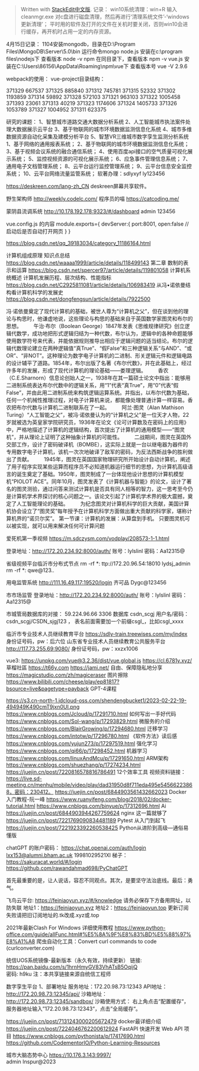 


> Written with [StackEdit中文版](https://stackedit.cn/).
> 记录：
win10系统清理：win+R 输入cleanmgr.exe 对c盘进行磁盘清理，然后再进行‘清理系统文件’-‘windows更新清理’；
平时用的软件及打开的文件在关机时要关闭，否则win10会进行缓存，再开机时占用一定的内存资源。

4月15日记录：
1104安装mongodb，目录在D:\Program Files\MongoDB\Server\5.0\bin 运行命令mongo
node.js 安装在c:\program files\nodejs下
		查看版本 node -v
npm 	在同目录下，查看版本 npm -v
vue.js  安装在C:\Users\86156\AppData\Roaming\npm\vue下
		查看版本号 vue -V  2.9.6
		
webpack的使用：
vue-project目录结构：

371329            667537
371325            885840
371312            745781
371315             52332
371302           1193859
371314             59892
371328            572103
371321            963103
371322           1005458
371393             23061
371313             40219
371323           1174606
371324           1405733
371326           1053789
371327           1004952
371311            623375

研究的课题：
1、智慧城市道路交通大数据分析系统
2、人工智能城市执法案件处理大数据展示云平台
3、基于物联网的城市环境数据监测信息化系统
4、城市多维数据资源自动化采集及建模分析平台
5、智慧VR三维城市数字孪生监测分析系统
1、基于网络的通用报表系统；
2、基于物联网的城市环境数据监测信息化系统；
3、基于视频会议系统的融合通信系统；
4、使用百度api接口的空气质量可视化展示系统；
5、监控视频资源的可视化展示系统；
6、应急事件管理信息系统；
7、通用电子文档管理系统；
8、云平台运行监控管理系统；
9、云平台信息安全监控系统；
10、云平台网络流量监管系统；
软著办理：sdlyxyf   ly123456



https://deskreen.com/lang-zh_CN   deskreen屏幕共享软件。

野生架构师     http://weekly.codelc.com/
程序员的喵     https://catcoding.me/ 

蒙阴县流调系统
http://10.178.192.178:9323/#/dashboard   admin 123456

vue.config.js  的内容
module.exports={
    devServer:{
        port:8001,
        open:false //启动后是否自动打开网页
    }
}

https://blog.csdn.net/qq_39183034/category_11186164.html

计算机组成原理 知识点总结   https://blog.csdn.net/waaaa1999/article/details/118499143
第二章 数制的表示和运算   https://blog.csdn.net/spercer97/article/details/119801058
计算机系统概述 计算机发展历程、层次结构、性能指标     https://blog.csdn.net/C2925811081/article/details/106983419
从冯•诺依曼结构看计算机科学的发展史  https://blog.csdn.net/dongfengsun/article/details/7922500

冯·诺依曼奠定了现代计算机的基础，被世人尊为“计算机之父”，但在谈到他的理论与构思时，他谦虚地说，这些理论与构思的基础来自于英国数学家图灵和布尔的思想。
　　午治·布尔（Boolean George）1847年发表《思维规律研究》创立逻辑代数学，成功地把形式逻辑归结为一种代数，布尔认为，逻辑中的各种命题能够使用数学符号来代表，并能依据规则推导出相应于逻辑问题的适当结论。布尔的逻辑代数理论建立在两种逻辑值“真True”、“假False”和三种逻辑关系“与AND”、“或OR”、“非NOT”。这种理论为数字电子计算机的二进制、形关逻辑元件和逻辑电路的设计辅平了道路。1854年，布尔出版了名著《布尔代数》，并在此基础上，经过许多年的发展，形成了现代计算机的理论基础——娄理逻辑。
　　香农（C.E.Sharnorn）信息论创始人之一，1938年在其一篇硕士论文中指出：能够用二进制系统表达布尔代数中的逻辑关系，用“1”代表“真True”，用“0”代表“假False”，并由此用二进制系统来构筑逻辑运算系统。并指出，以布尔代数为基础，任何一个机械性推理过程，对电子计算机来说，都能像处理普通计算一样容易。香农把布尔代数与计算机二进制联系在了一起。
　　阿兰·图灵（Alan Mathison Turing）“人工智能之父”，被冯·诺依曼认为的“计算机之父”是一位天才人物，22岁就被选为英皇家学院研究员，1936年在论文《论可计算数及在密码上的应用》中，严格地描述了计算机的逻辑结构，首次提出了计算机的通用模型——“图灵机”，并从理论上证明了这种抽象计算机的可能性。
　　二战期间，图灵在英国外交部工作，设计了密码破译机（BOMBE），这实际上就是一台以继电器为器件的专用数字电子计算机，该机一次次地破译了敌军的密码，为反法西斯战争的胜利做出了贡献。
　　1945年，图灵在英国国家物理研究所开始设计自动计算机，阐述了用子程序实现某些运算而程序员不必知道机器运行细节的思想，为计算机高级语言的诞生奠定了基础。1950年，图灵制成了一台体现他设计思想的计算机模型机“PIOLOT ACE”。同年10月，图灵发表了《计算机器与智能》的论文，设计了著名的图灵测验，通过问答来测试计算机是否具有同人相等的智力，这一思考至今仍是计算机学术界探讨的核心问题之一。该论文引起了计算机学术界的极大震撼，奠定了人工智能理论的基础。
　　为纪念图灵对计算机科学的巨大贡献，美国计算机协会设立了“图灵奖”每年授予在计算机科学方面做出重大贡献的科学家，堪称计算机界的“诺贝尔奖”。
第一节课：计算机的发展：从算盘到手机。
只要图灵机可以被实现，就可以用来解决任何可计算问题


爱死机第一季视频   https://m.sdczysm.com/vodplay/208573-1-1.html

登录地址：http://172.20.234.92:8000/auth/
账号：lylslinl
密码：Aa12315@

省级视频平台临沂市分布式节点
rm -rf *:
ttp://172.20.96.54:18010
lydsj_admin
rm -rf *:
qwe@123..

用电监管系统
http://111.16.49.117:19520/login
齐可品
Dygc@123456

市市场监管
登录地址：http://172.20.234.92:8000/auth/
账号：lylslinl
密码：Aa12315@

市城管局数据库的对接：
59.224.96.66 3306   数据库 csdn_scgj  用户名/密码：csdn_scgj/CSDN_sjgj123    ， 表名前面需要加一个前缀csgl_，比如csgl_xxxx  

临沂市专业技术人员继续教育平台 https://sdly-train.treewises.com/my/index     身份证号码，pw：后六位
山东省专业技术人员继续教育公共服务平台  http://117.73.255.69:9080/    身份证号码，pw：xxzx1006



vue3:  https://unpkg.com/vue@3.2.36/dist/vue.global.js
https://cl.6781y.xyz/ 草榴社區  https://t66y.com
https://jami.net/   自由、保障隐私地分享
https://magicstudio.com/zh/magiceraser   图片擦除
https://www.bilibili.com/cheese/play/ep81817?bsource=live&pagetype=payback   GPT-4课程

https://s3.cn-north-1.jdcloud-oss.com/shendengbucket1/2023-02-22-19-494949K490cmT9jxn0UI.png
https://www.cnblogs.com/Jcloud/p/17291710.html  如何写出一手好代码
https://www.cnblogs.com/Sol-wang/p/17293829.html 微服务的介绍
https://www.cnblogs.com/BlairGrowing/p/17294680.html 迁移学习
https://www.cnblogs.com/intotw/p/17296780.html  《软件方法》读后感
https://www.cnblogs.com/yujun273/p/17297519.html 强化学习
https://www.cnblogs.com/qi66/p/17298452.html  机器学习
https://www.cnblogs.com/linuxAndMcu/p/17291650.html ARM架构
https://www.cnblogs.com/shuezhang/p/17274234.html   
https://juejin.cn/post/7220816578816786491   12个效率工具
视频资料链接：https://live.sd-meeting.cn/menhu/mobile/video/play/dad31950d8f711eda495e54566223868，密码：230412。
https://juejin.cn/post/6844903561432662023  Docker 入门教程-阮一峰   https://www.ruanyifeng.com/blog/2018/02/docker-tutorial.html
https://www.cnblogs.com/binyue/p/17312696.html   Ai
https://juejin.cn/post/6844903944267759624    nginx 这一篇就够了
https://juejin.cn/post/7221769090834481189   Pytest 从入门到起飞
https://juejin.cn/post/7221923392260538425    Python从进阶到高级—通俗易懂版

chatGPT 的账户密码：
https://chat.openai.com/auth/login
lxx153@alumni.bham.ac.uk
19981029521Xl
梯子：https://sakuracat.world/#/login
 https://github.com/rawandahmad698/PyChatGPT
						
首先最重要的是，让人说话，容忍不同观点。其次，是要坚守法治底线。最后：勇气。

飞鸟云平台: https://feiniaoyun.xyz/#/knowledge
请务必保存下方备用网址，以防失联
地址1：https://feiniaoyun.xyz
地址2：https://feiniaoyun.top
更新订阅失败请把旧订阅地址的.tk改成.xyz或.top


2021年最新Clash For Windows 详细使用教程
https://www.python-office.com/guide/allFunc.html#%E5%8A%9F%E8%83%BD%E5%88%97%E8%A1%A8
爬虫自动化工具：Convert curl commands to code (curlconverter.com)

统信UOS系统镜像-最新版本（永久有效，持续更新）
链接: https://pan.baidu.com/s/1hrnHmyGV83VhATsB5OqijQ  
密码: h9ku
注：本共享链接来源自统信工程师

数字孪生平台
1、部署地址
服务地址：172.20.98.73:12343
API地址：http://172.20.98.73:12345/api/
沙箱地址：http://172.20.98.73:12345/sandbox/ 
沙箱使用方式：
右上角点击“配置缓存“，服务器地址输入”172.20.98.73:12343“，点击”全局缓存“。

https://juejin.cn/post/7131243000205672479   docker最详细介绍
https://juejin.cn/post/7224046762200612924   FastAPI 快速开发 Web API 项目
https://www.cnblogs.com/pythonista/p/17417690.html 
https://github.com/CodementorIO/Python-Learning-Resources

城市大脑态势中心
https://10.176.3.143:9997/    
admin
Inspur@2023

     

<!--stackedit_data:
eyJoaXN0b3J5IjpbMTk4ODQyMTc5OV19
-->